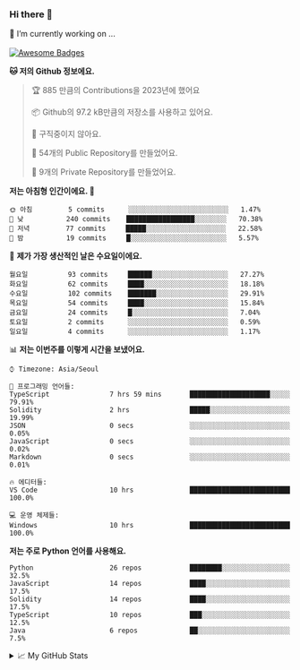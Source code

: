 ### Hi there 👋 
🔭 I’m currently working on ... </br></br>
[![Awesome Badges](https://img.shields.io/badge/Introduce-EN-green.svg)](https://github.com/tlatkdgus1/tlatkdgus1/blob/main/README.md.en)

<!--START_SECTION:waka-->
**🐱 저의 Github 정보에요.** 

> 🏆 885 만큼의 Contributions을 2023년에 했어요
 > 
> 📦 Github의 97.2 kB만큼의 저장소를 사용하고 있어요. 
 > 
> 🚫 구직중이지 않아요.
 > 
> 📜 54개의 Public Repository를 만들었어요. 
 > 
> 🔑 9개의 Private Repository를 만들었어요.  

**저는 아침형 인간이에요. 🐤** 

```text
🌞 아침         5 commits      ░░░░░░░░░░░░░░░░░░░░░░░░░   1.47% 
🌆 낮　         240 commits    █████████████████░░░░░░░░   70.38% 
🌃 저녁         77 commits     █████░░░░░░░░░░░░░░░░░░░░   22.58% 
🌙 밤　         19 commits     █░░░░░░░░░░░░░░░░░░░░░░░░   5.57%

```
📅 **제가 가장 생산적인 날은 수요일이에요.** 

```text
월요일          93 commits     ██████░░░░░░░░░░░░░░░░░░░   27.27% 
화요일          62 commits     ████░░░░░░░░░░░░░░░░░░░░░   18.18% 
수요일          102 commits    ███████░░░░░░░░░░░░░░░░░░   29.91% 
목요일          54 commits     ████░░░░░░░░░░░░░░░░░░░░░   15.84% 
금요일          24 commits     █░░░░░░░░░░░░░░░░░░░░░░░░   7.04% 
토요일          2 commits      ░░░░░░░░░░░░░░░░░░░░░░░░░   0.59% 
일요일          4 commits      ░░░░░░░░░░░░░░░░░░░░░░░░░   1.17%

```


📊 **저는 이번주를 이렇게 시간을 보냈어요.** 

```text
⌚︎ Timezone: Asia/Seoul

💬 프로그래밍 언어들: 
TypeScript               7 hrs 59 mins       ████████████████████░░░░░   79.91% 
Solidity                 2 hrs               █████░░░░░░░░░░░░░░░░░░░░   19.99% 
JSON                     0 secs              ░░░░░░░░░░░░░░░░░░░░░░░░░   0.05% 
JavaScript               0 secs              ░░░░░░░░░░░░░░░░░░░░░░░░░   0.02% 
Markdown                 0 secs              ░░░░░░░░░░░░░░░░░░░░░░░░░   0.01%

🔥 에디터들: 
VS Code                  10 hrs              █████████████████████████   100.0%

💻 운영 체제들: 
Windows                  10 hrs              █████████████████████████   100.0%

```

**저는 주로 Python 언어를 사용해요.** 

```text
Python                   26 repos            ████████░░░░░░░░░░░░░░░░░   32.5% 
JavaScript               14 repos            ████░░░░░░░░░░░░░░░░░░░░░   17.5% 
Solidity                 14 repos            ████░░░░░░░░░░░░░░░░░░░░░   17.5% 
TypeScript               10 repos            ███░░░░░░░░░░░░░░░░░░░░░░   12.5% 
Java                     6 repos             ██░░░░░░░░░░░░░░░░░░░░░░░   7.5%

```



<!--END_SECTION:waka-->

<details>
<summary>📈 My GitHub Stats</summary>
<p align="center"> <img src="https://github-readme-stats.vercel.app/api?username=tlatkdgus1&show_icons=true" alt="tlatkdgus1" />
</details>
